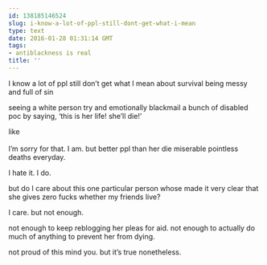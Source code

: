 ```yaml
---
id: 138185146524
slug: i-know-a-lot-of-ppl-still-dont-get-what-i-mean
type: text
date: 2016-01-28 01:31:14 GMT
tags:
- antiblackness is real
title: ''
---
```

<p>I know a lot of ppl still don’t get what I mean about survival being messy and full of sin </p>

<p>seeing a white person try and emotionally blackmail a bunch of disabled poc by saying,  ‘this is her life!  she’ll die!’ </p>

<p>like<br><br>
I’m sorry for that. I am. but better ppl than her die miserable pointless deaths everyday. </p>

<p>I hate it. I do.</p>

<p>but do I care about this one particular person whose made it very clear that she gives zero fucks whether my friends live? </p>

<p>I care. but not enough. </p>

<p>not enough to keep reblogging her pleas for aid. not enough to actually do much of anything to prevent her from dying. </p>

<p>not proud of this mind you. but it’s true nonetheless.</p>